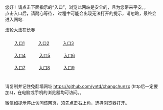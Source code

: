 您好！请点击下面指示的“入口”，浏览此网站是安全的，且为您带来平安。。 <br/>
点击入口后，请耐心等待， 过程中可能会出现无法打开的提示，请忽略，最终会进入网站. </br>

法轮大法在长春<br/>
<div style="padding:10px"><a style="margin:20px" target="_blank" href="https://d3io4v7sc0af6f.cloudfront.net/2Qpsp?rxeac" id="ccLink1" rel="nofollow">入口1</a> <a target="_blank" style="margin:20px" href="https://d556tqnmq4qiw.cloudfront.net/2Qpsp?nhqgrbuc" id="ccLink2" rel="nofollow">入口2</a> <a style="margin:20px" target="_blank" href="https://d2y8j7meibxzkv.cloudfront.net/2Qpsp?rcljczs" id="ccLink3" rel="nofollow">入口3</a></div>

<div style="padding:10px" ><a style="margin:20px" target="_blank" href="https://d3io4v7sc0af6f.cloudfront.net/2Qpsp?rxeac" id="ccLink4" rel="nofollow">入口4</a> <a style="margin:20px" href="https://d556tqnmq4qiw.cloudfront.net/2Qpsp?nhqgrbuc" target="_blank" id="ccLink5" rel="nofollow">入口5</a> <a style="margin:20px" href="https://d2y8j7meibxzkv.cloudfront.net/2Qpsp?rcljczs" target="_blank" id="ccLink6" rel="nofollow">入口6</a></div>

<div style="padding:10px"><a style="margin:20px" target="_blank" href="https://d3io4v7sc0af6f.cloudfront.net/2Qpsp?rxeac" id="ccLink7" rel="nofollow">入口7</a> <a style="margin:20px" href="https://d556tqnmq4qiw.cloudfront.net/2Qpsp?nhqgrbuc" target="_blank" id="ccLink8" rel="nofollow">入口8</a> <a style="margin:20px" target="_blank" href="https://d2y8j7meibxzkv.cloudfront.net/2Qpsp?rcljczs" id="ccLink9" rel="nofollow">入口9</a></div>

<br/>



请复制并记住免翻墙网址 https://github.com/yntd/changchunzx (http后一定要加s)，在电脑或手机的浏览器均可访问。。<br/>

微信如提示停止访问该网页，须先点击右上角，选择浏览器打开。
